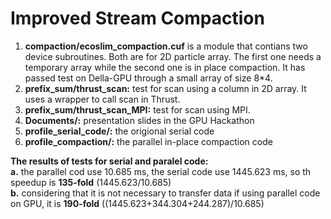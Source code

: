 # Improved Stream Compaction 
1. **compaction/ecoslim_compaction.cuf** is a module that contians two device subroutines. Both are for 2D particle array. The first one needs a temporary array while the second one is in place compaction. It has passed test on Della-GPU through a small array of size 8*4.
2. **prefix_sum/thrust_scan:** test for scan using a column in 2D array. It uses a wrapper to call scan in Thrust.
3. **prefix_sum/thrust_scan_MPI:** test for scan using MPI.
4. **Documents/:** presentation slides in the GPU Hackathon
5. **profile_serial_code/:** the origional serial code
6. **profile_compaction/:** the parallel in-place compaction code

**The results of tests for serial and paralel code:**   
**a.** the parallel cod use 10.685 ms, the serial code use 1445.623 ms, so th speedup is **135-fold** (1445.623/10.685)  
**b.** considering that it is not necessary to transfer data if using parallel code on GPU, it is **190-fold** ((1445.623+344.304+244.287)/10.685)
